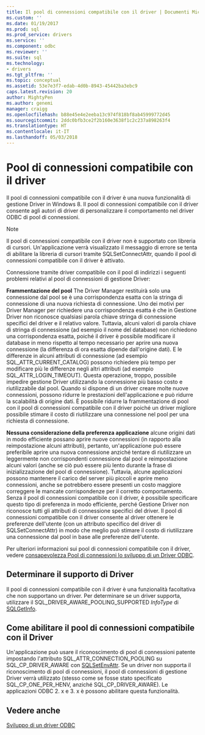 ```yaml
---
title: Il pool di connessioni compatibile con il driver | Documenti Microsoft
ms.custom: ''
ms.date: 01/19/2017
ms.prod: sql
ms.prod_service: drivers
ms.service: ''
ms.component: odbc
ms.reviewer: ''
ms.suite: sql
ms.technology:
- drivers
ms.tgt_pltfrm: ''
ms.topic: conceptual
ms.assetid: 53e7e3f7-edab-4d0b-8943-45442ba3ebc9
caps.latest.revision: 20
author: MightyPen
ms.author: genemi
manager: craigg
ms.openlocfilehash: b88e45e4e2eeba13c974f818bf8ab45999772d45
ms.sourcegitcommit: 2ddc0bfb3ce2f2b160e3638f1c2c237a898263f4
ms.translationtype: HT
ms.contentlocale: it-IT
ms.lasthandoff: 05/03/2018
---
```

# <a name="driver-aware-connection-pooling"></a>Pool di connessioni compatibile con il driver
Il pool di connessioni compatibile con il driver è una nuova funzionalità di gestione Driver in Windows 8. Il pool di connessioni compatibile con il driver consente agli autori di driver di personalizzare il comportamento nel driver ODBC di pool di connessioni.  
  
> [!NOTE]  
>  Il pool di connessioni compatibile con il driver non è supportato con libreria di cursori. Un'applicazione verrà visualizzato il messaggio di errore se tenta di abilitare la libreria di cursori tramite SQLSetConnectAttr, quando il pool di connessioni compatibile con il driver è attivato.  
  
 Connessione tramite driver compatibile con il pool di indirizzi i seguenti problemi relativi al pool di connessioni di gestione Driver:  
  
 **Frammentazione del pool** The Driver Manager restituirà solo una connessione dal pool se è una corrispondenza esatta con la stringa di connessione di una nuova richiesta di connessione.  Uno dei motivi per Driver Manager per richiedere una corrispondenza esatta è che in Gestione Driver non riconosce qualsiasi parola chiave stringa di connessione specifici del driver e il relativo valore.  Tuttavia, alcuni valori di parola chiave di stringa di connessione (ad esempio il nome del database) non richiedono una corrispondenza esatta, poiché il driver è possibile modificare il database in meno rispetto al tempo necessario per aprire una nuova connessione (la differenza di ora esatta dipende dall'origine dati). E le differenze in alcuni attributi di connessione (ad esempio SQL_ATTR_CURRENT_CATALOG) possono richiedere più tempo per modificare più le differenze negli altri attributi (ad esempio SQL_ATTR_LOGIN_TIMEOUT). Questa operazione, troppo, possibile impedire gestione Driver utilizzando la connessione più basso costo e riutilizzabile dal pool. Quando si dispone di un driver creare molte nuove connessioni, possono ridurre le prestazioni dell'applicazione e può ridurre la scalabilità di origine dati. È possibile ridurre la frammentazione di pool con il pool di connessioni compatibile con il driver poiché un driver migliore possibile stimare il costo di riutilizzare una connessione nel pool per una richiesta di connessione.  
  
 **Nessuna considerazione della preferenza applicazione** alcune origini dati in modo efficiente possano aprire nuove connessioni (in rapporto alla reimpostazione alcuni attributi), pertanto, un'applicazione può essere preferibile aprire una nuova connessione anziché tentare di riutilizzare un leggermente non corrispondenti connessione dal pool e reimpostazione alcuni valori (anche se ciò può essere più lento durante la frase di inizializzazione del pool di connessione). Tuttavia, alcune applicazioni possono mantenere il carico del server più piccoli e aprire meno connessioni, anche se potrebbero essere presenti un costo maggiore correggere le mancate corrispondenze per il corretto comportamento. Senza il pool di connessioni compatibile con il driver, è possibile specificare questo tipo di preferenza in modo efficiente, perché Gestione Driver non riconosce tutti gli attributi di connessione specifici del driver. Il pool di connessioni compatibile con il driver consente al driver ottenere le preferenze dell'utente (con un attributo specifico del driver di SQLSetConnectAttr) in modo che meglio può stimare il costo di riutilizzare una connessione dal pool in base alle preferenze dell'utente.  
  
 Per ulteriori informazioni sui pool di connessioni compatibile con il driver, vedere [consapevolezza Pool di connessioni lo sviluppo di un Driver ODBC](../../../odbc/reference/develop-driver/developing-connection-pool-awareness-in-an-odbc-driver.md).  
  
## <a name="determining-driver-support"></a>Determinare il supporto di Driver  
 Il pool di connessioni compatibile con il driver è una funzionalità facoltativa che non supportano un driver. Per determinare se un driver supporta, utilizzare il SQL_DRIVER_AWARE_POOLING_SUPPORTED *InfoType* di [SQLGetInfo](../../../odbc/reference/syntax/sqlgetinfo-function.md).  
  
## <a name="how-to-enable-driver-aware-connection-pooling"></a>Come abilitare il pool di connessioni compatibile con il Driver  
 Un'applicazione può usare il riconoscimento di pool di connessioni patente impostando l'attributo SQL_ATTR_CONNECTION_POOLING su SQL_CP_DRIVER_AWARE con [SQLSetEnvAttr](../../../odbc/reference/syntax/sqlsetenvattr-function.md). Se un driver non supporta il riconoscimento di pool di connessioni, il pool di connessioni di gestione Driver verrà utilizzato (stesso come se fosse stato specificato SQL_CP_ONE_PER_HENV, anziché SQL_CP_DRIVER_AWARE). Le applicazioni ODBC 2. x e 3. x è possono abilitare questa funzionalità.  
  
## <a name="see-also"></a>Vedere anche  
 [Sviluppo di un driver ODBC](../../../odbc/reference/develop-driver/developing-an-odbc-driver.md)
